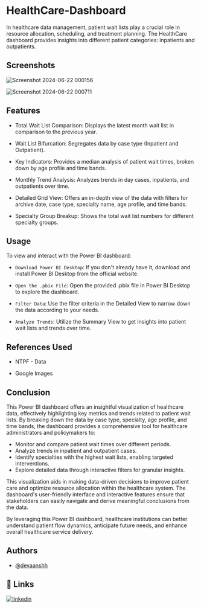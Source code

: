 
# HealthCare-Dashboard

In healthcare data management, patient wait lists play a crucial role in resource allocation, scheduling, and treatment planning. The HealthCare dashboard provides insights into different patient categories: inpatients and outpatients.


## Screenshots

![Screenshot 2024-06-22 000156](https://github.com/devaanshh/HealthCare-Dashboard/assets/114211732/fc3908cb-b66f-462e-8430-c56c1825d6fb)

![Screenshot 2024-06-22 000711](https://github.com/devaanshh/HealthCare-Dashboard/assets/114211732/0f044052-82f1-4460-b4af-a1a9e8f478f0)



## Features

- Total Wait List Comparison: Displays the latest month wait list in comparison to the previous year.

- Wait List Bifurcation: Segregates data by case type (Inpatient and Outpatient).

- Key Indicators: Provides a median analysis of patient wait times, broken down by age profile and time bands.

- Monthly Trend Analysis: Analyzes trends in day cases, inpatients, and outpatients over time.

- Detailed Grid View: Offers an in-depth view of the data with filters for archive date, case type, specialty name, age profile, and time bands.

- Specialty Group Breakup: Shows the total wait list numbers for different specialty groups.


## Usage

To view and interact with the Power BI dashboard:

- `Download Power BI Desktop`: If you don't already have it, download and install Power BI Desktop from the official website.

- `Open the .pbix File`: Open the provided .pbix file in Power BI Desktop to explore the dashboard.

- `Filter Data`: Use the filter criteria in the Detailed View to narrow down the data according to your needs.

- `Analyze Trends`: Utilize the Summary View to get insights into patient wait lists and trends over time.

## References Used

- NTPF - Data

- Google Images


## Conclusion

This Power BI dashboard offers an insightful visualization of healthcare data, effectively highlighting key metrics and trends related to patient wait lists. By breaking down the data by case type, specialty, age profile, and time bands, the dashboard provides a comprehensive tool for healthcare administrators and policymakers to:

- Monitor and compare patient wait times over different periods.
- Analyze trends in inpatient and outpatient cases.
- Identify specialties with the highest wait lists, enabling targeted interventions.
- Explore detailed data through interactive filters for granular insights.

This visualization aids in making data-driven decisions to improve patient care and optimize resource allocation within the healthcare system. The dashboard's user-friendly interface and interactive features ensure that stakeholders can easily navigate and derive meaningful conclusions from the data.

By leveraging this Power BI dashboard, healthcare institutions can better understand patient flow dynamics, anticipate future needs, and enhance overall healthcare service delivery.

## Authors

- [@devaanshh](https://github.com/devaanshh)

## 🔗 Links

[![linkedin](https://img.shields.io/badge/linkedin-0A66C2?style=for-the-badge&logo=linkedin&logoColor=white)](https://www.linkedin.com/in/devansh-singh-61743b23b/)

